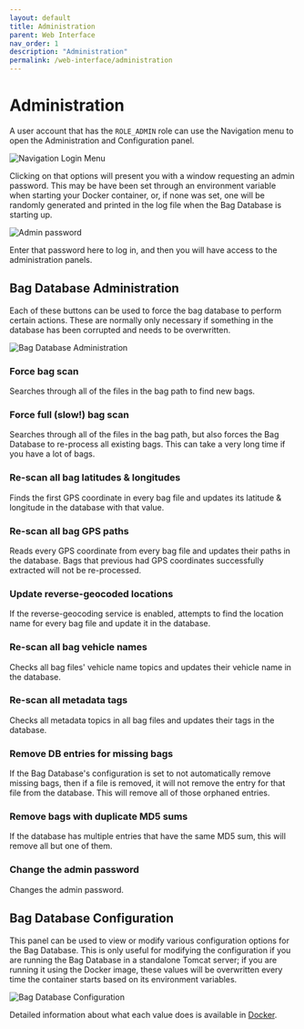 ```yaml
---
layout: default
title: Administration
parent: Web Interface
nav_order: 1
description: "Administration"
permalink: /web-interface/administration
---
```


# Administration

A user account that has the `ROLE_ADMIN` role can use the Navigation menu to open the
Administration and Configuration panel.

![Navigation Login Menu](../assets/images/navigation_login.png)

Clicking on that options will present you with a window requesting an admin password.
This may be have been set through an environment variable when starting your Docker container,
or, if none was set, one will be randomly generated and printed in the log file when the
Bag Database is starting up.

![Admin password](../assets/images/admin_login.png)

Enter that password here to log in, and then you will have access to the administration panels.

## Bag Database Administration

Each of these buttons can be used to force the bag database to perform certain actions.
These are normally only necessary if something in the database has been corrupted and needs
to be overwritten.

![Bag Database Administration](../assets/images/administration_panel.png)

### Force bag scan

Searches through all of the files in the bag path to find new bags.

### Force full (slow!) bag scan

Searches through all of the files in the bag path, but also forces the Bag Database to
re-process all existing bags.  This can take a very long time if you have a lot of bags.

### Re-scan all bag latitudes & longitudes

Finds the first GPS coordinate in every bag file and updates its latitude & longitude
in the database with that value.

### Re-scan all bag GPS paths

Reads every GPS coordinate from every bag file and updates their paths in the database.  Bags
that previous had GPS coordinates successfully extracted will not be re-processed.

### Update reverse-geocoded locations

If the reverse-geocoding service is enabled, attempts to find the location name for every
bag file and update it in the database.

### Re-scan all bag vehicle names

Checks all bag files' vehicle name topics and updates their vehicle name in the database.

### Re-scan all metadata tags

Checks all metadata topics in all bag files and updates their tags in the database.

### Remove DB entries for missing bags

If the Bag Database's configuration is set to not automatically remove missing bags, then
if a file is removed, it will not remove the entry for that file from the database.  This will
remove all of those orphaned entries.

### Remove bags with duplicate MD5 sums

If the database has multiple entries that have the same MD5 sum, this will remove all but
one of them.

### Change the admin password

Changes the admin password.

## Bag Database Configuration

This panel can be used to view or modify various configuration options for the Bag Database.
This is only useful for modifying the configuration if you are running the Bag Database
in a standalone Tomcat server; if you are running it using the Docker image, these values
will be overwritten every time the container starts based on its environment variables.

![Bag Database Configuration](../assets/images/configuration.png)

Detailed information about what each value does is available in [Docker](../installation/docker).